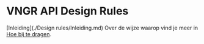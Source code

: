 # VNGR API Design Rules

[Inleiding](./Design rules/Inleiding.md) 
Over de wijze waarop vind je meer in [Hoe bij te dragen](./CONTRIBUTING.md).

